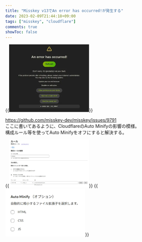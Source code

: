 ```yaml
---
title: "Misskey v13でAn error has occurred!が発生する"
date: 2023-02-09T21:44:18+09:00
tags: ["misskey", "cloudflare"]
comments: true
showToc: false
---
```

{{<img src="1.webp" alt="エラー画面" width="50%">}}

<https://github.com/misskey-dev/misskey/issues/9791>  
ここに書いてあるように、CloudflareのAuto Minifyの影響の模様。  
構成ルール等を使ってAuto Minifyをオフにすると解決する。

{{<img src="2.webp" width="50%">}}
{{<img src="3.webp" width="50%">}}